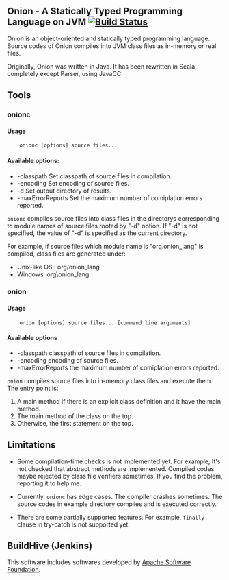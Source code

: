 ## Onion - A Statically Typed Programming Language on JVM [![Build Status](https://github.com/onion-lang/onion/actions/workflows/scala.yml/badge.svg?branch=main)](https://github.com/onion-lang/onion/actions)

Onion is an object-oriented and statically typed programming language. Source codes of Onion 
compiles into JVM class files as in-memory or real files.

Originally, Onion was written in Java.  It has been rewritten in Scala completely except Parser,
using JavaCC.

## Tools

### onionc

#### Usage

```
    onionc [options] source files...
```

####  Available options:

* -classpath <classpath> Set classpath of source files in compilation.
* -encoding <encoding> Set encoding of source files.
* -d <output directory> Set output directory of results.
* -maxErrorReports <error count> Set the maximum number of comiplation errors reported.

`onionc` compiles source files into class files in the directorys corresponding to module names
of source files rooted by "-d" option.  If "-d" is not specified, the value of "-d" is specified as the current directory.

For example, if source files which module name is "org.onion_lang" is compiled, class files are generated under:

* Unix-like OS : org/onion_lang
* Windows: org\onion_lang

### onion

#### Usage

```
    onion [options] source files... [command line arguments]
```

#### Available options
* -classpath <classpath> classpath of source files in compilation.
* -encoding <encoding> encoding of source files.
* -maxErrorReports <error count> the maximum number of comiplation errors reported.

`onion` compiles source files into in-memory class files and execute them.  The entry point is:

1. A main method if there is an explicit class definition and it have the main method.
2. The main method of the class on the top.
3. Otherwise, the first statement on the top.

## Limitations

* Some compilation-time checks is not implemented yet.  For example,
  It's not checked that abstract methods are implemented. Compiled
  codes maybe rejected by class file verifiers sometimes.  If you
  find the problem, reporting it to help me.

* Currently, `onionc` has edge cases.  The compiler crashes sometimes.
  The source codes in example directory compiles and is executed correctly.

* There are some partially supported features.  For example, `finally` clause
  in try-catch is not supported yet.

## BuildHive (Jenkins)

This software includes softwares developed by [Apache Software Foundation](http://www.apache.org/).
